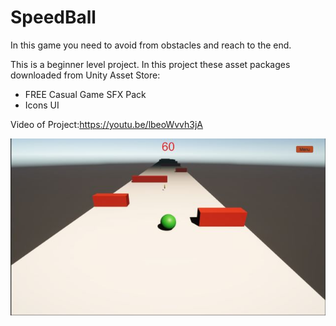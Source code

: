 # SpeedBall
 In this game you need to avoid from obstacles and reach to the end.

 This is a beginner level project. In this project these asset packages downloaded from Unity Asset Store:
 - FREE Casual Game SFX Pack
 - Icons UI

Video of Project:https://youtu.be/lbeoWvvh3jA
 
![Alt text](Capture2.jpg)
